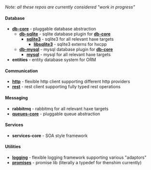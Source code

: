 _Note: all these repos are currently considered "work in progress"_

<h4>Database</h4>



- [__db-core__](https://github.com/core-haxe/db-core) - pluggable database abstraction
  - [__db-sqlite__](https://github.com/core-haxe/db-sqlite) - sqlite database plugin for [__db-core__](https://github.com/core-haxe/db-core)
    - [__sqlite3__](https://github.com/core-haxe/sqlite3) - sqlite3 for all relevant haxe targets
      - [__libsqlite3__](https://github.com/core-haxe/libsqlite3) - sqlite3 externs for hxcpp
  - [__db-mysql__](https://github.com/core-haxe/db-mysql) - mysql database plugin for [__db-core__](https://github.com/core-haxe/db-core)
    - [__mysql__](https://github.com/core-haxe/mysql) - mysql for all relevant haxe targets
- __entities__ - entity database system for ORM

<h4>Communication</h4>

- [__http__](https://github.com/core-haxe/http) - flexible http client supporting different http providers
- [__rest__](https://github.com/core-haxe/rest) - rest client supporting fully typed rest operations

<h4>Messaging</h4>

- __rabbitmq__ - rabbitmq for all relevant haxe targets
- [__queues-core__](https://github.com/core-haxe/queues-core) - pluggable queue abstraction

<h4>Services</h4>

- __services-core__ - SOA style framework

<h4>Utilities</h4>

- [__logging__](https://github.com/core-haxe/logging) - flexible logging framework supporting various "adaptors"
- [__promises__](https://github.com/core-haxe/promises) - promise lib (literally a typedef for thenshim currently)
